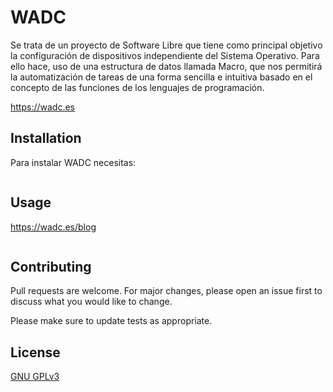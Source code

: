 # WADC

Se trata de un proyecto de Software Libre que tiene como principal objetivo la configuración de dispositivos independiente del Sistema Operativo. Para ello hace, uso de una estructura de datos llamada Macro, que nos permitirá la automatización de tareas de una forma sencilla e intuitiva basado en el concepto de las funciones de los lenguajes de programación.

 https://wadc.es 


## Installation

Para instalar WADC necesitas:

```bash
```

## Usage
 https://wadc.es/blog
``` 
```

## Contributing
Pull requests are welcome. For major changes, please open an issue first to discuss what you would like to change.

Please make sure to update tests as appropriate.

## License
[GNU GPLv3](https://choosealicense.com/licenses/gpl-3.0/)
